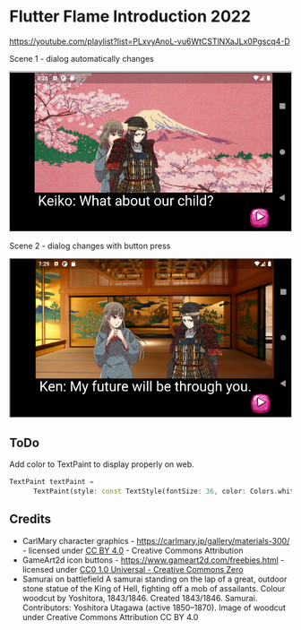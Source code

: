 # Flutter Flame Introduction 2022

https://youtube.com/playlist?list=PLxvyAnoL-vu6WtCSTlNXaJLx0Pgscq4-D

Scene 1 - dialog automatically changes

![screenshot](readme_assets/screenshot_2022_01_20.png)

Scene 2 - dialog changes with button press

![scene 2](readme_assets/screenshot_2022_01_20_scene_2.png)

## ToDo

Add color to TextPaint to display properly on web.

```dart
TextPaint textPaint =
      TextPaint(style: const TextStyle(fontSize: 36, color: Colors.white));
```

## Credits

* CarlMary character graphics - https://carlmary.jp/gallery/materials-300/ - licensed under [CC BY 4.0](https://creativecommons.org/licenses/by/4.0/) - Creative Commons Attribution
* GameArt2d icon buttons - https://www.gameart2d.com/freebies.html - licensed under [CC0 1.0 Universal - Creative Commons Zero](https://creativecommons.org/publicdomain/zero/1.0/)
* Samurai on battlefield
A samurai standing on the lap of a great, outdoor stone statue of the King of Hell, fighting off a mob of assailants. Colour woodcut by Yoshitora, 1843/1846. Created 1843/1846. Samurai. Contributors: Yoshitora Utagawa (active 1850–1870). Image of woodcut under Creative Commons Attribution CC BY 4.0
